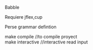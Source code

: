 Babble

Requiere jflex,cup

Perse grammar defintion

make compile 		//to compile proyect  
make interactive	//interactive read input   



